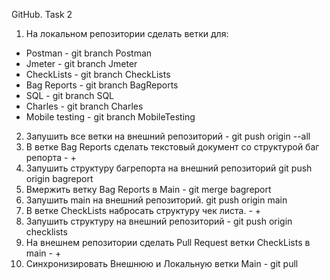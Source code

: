 GitHub. Task 2
1. На локальном репозитории сделать ветки для:
- Postman - git branch Postman
- Jmeter - git branch Jmeter
- CheckLists - git branch CheckLists
- Bag Reports - git branch BagReports
- SQL - git branch SQL
- Charles - git branch Charles
- Mobile testing - git branch MobileTesting

2. Запушить все ветки на внешний репозиторий - git push origin --all
3. В ветке Bag Reports сделать текстовый документ со структурой баг репорта - +
4. Запушить структуру багрепорта на внешний репозиторий git push origin bagreport
5. Вмержить ветку Bag Reports в Main - git merge bagreport
6. Запушить main на внешний репозиторий. git push origin main
7. В ветке CheckLists набросать структуру чек листа. - +
8. Запушить структуру на внешний репозиторий - git push origin checklists
9. На внешнем репозитории сделать Pull Request ветки CheckLists в main - +
10. Синхронизировать Внешнюю и Локальную ветки Main - git pull